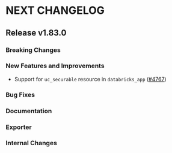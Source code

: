 # NEXT CHANGELOG

## Release v1.83.0

### Breaking Changes

### New Features and Improvements

 * Support for `uc_securable` resource in `databricks_app` ([#4767](https://github.com/databricks/terraform-provider-databricks/pull/4767))

### Bug Fixes

### Documentation

### Exporter

### Internal Changes
